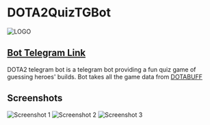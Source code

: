 # DOTA2QuizTGBot
![LOGO](images/LOGO.png)
## [Bot Telegram Link](https://t.me/DOTA2QuizTGBOT)

 DOTA2 telegram bot is a telegram bot providing a fun quiz game of guessing heroes' builds.
 Bot takes all the game data from [DOTABUFF](https://www.dotabuff.com/)
 
 ## Screenshots
![Screenshot 1](images/Screen1.png)
![Screenshot 2](images/Screen2.png)
![Screenshot 3](images/Screen3.png)